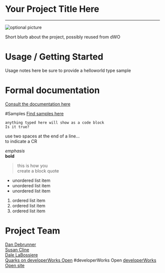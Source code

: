 
[comment]: # (developerWorks Open README.md v1.0)

[comment]: # (This is a template for README.md, compliant to the Markdown syntax)
[comment]: # (and compliant to developerWorks Open syntax. At minimum this file)
[comment]: # (should have the Usage / Getting Started section, a pointer to the)
[comment]: # (formal documentation if it exists, a pointer to samples and)
[comment]: # (the developerWorks Open sections) 
Your Project Title Here
===
***
![optional picture](http://www.ibm.com/us-en/images/homepage/products/watson.png)

Short blurb about the project, possibly reused from dWO

# Usage / Getting Started
Usage notes here
be sure to provide a helloworld type sample

# Formal documentation 
[Consult the documentation here](https://github.com/openwhisk/openwhisk/tree/master/docs)

#Samples
[Find samples here](https://github.com/quarks-edge/quarks/tree/master/samples)

```
anything typed here will show as a code block
Is it true?
```

use two spaces at the end of a line...  
to indicate a CR  

*emphasis*  
**bold**

> this is how you  
> create a block quote  


* unordered list item
* unordered list item
* unordered list item


1. ordered list item
2. ordered list item
3. ordered list item





# Project Team
[Dan Debrunner](https://developer.ibm.com/open/author/debrunne/)  
[Susan Cline](https://developer.ibm.com/open/author/susancline/)  
[Dale LaBossiere](https://developer.ibm.com/open/author/dlaboss/)  
[Quarks on developerWorks Open](https://developer.ibm.com/open/quarks)
#developerWorks Open
[developerWorks Open site](https://developer.ibm.com/open)